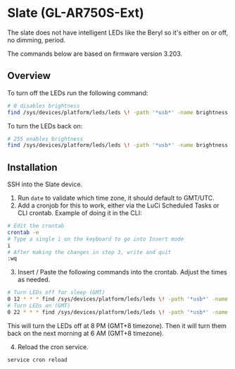 # Slate (GL-AR750S-Ext)  
The slate does not have intelligent LEDs like the Beryl so it's either on or off, no dimming, period.  

The commands below are based on firmware version 3.203.  

## Overview  
To turn off the LEDs run the following command:  
```bash
# 0 disables brightness
find /sys/devices/platform/leds/leds \! -path '*usb*' -name brightness -exec sh -c 'echo 0 > {}' \;
```

To turn the LEDs back on: 
```bash
# 255 enables brightness
find /sys/devices/platform/leds/leds \! -path '*usb*' -name brightness -exec sh -c 'echo 255 > {}' \;
```  

## Installation  
SSH into the Slate device.  
1.  Run `date` to validate which time zone, it should default to GMT/UTC.  
2.  Add a cronjob for this to work, either via the LuCi Scheduled Tasks or CLI crontab.  Example of doing it in the CLI:  
   ```bash
   # Edit the crontab
   crontab -e
   # Type a single i on the keyboard to go into Insert mode
   i
   # After making the changes in step 3, write and quit
   :wq
   ```
3.  Insert / Paste the following commands into the crontab.  Adjust the times as needed.  
   ```bash
   # Turn LEDs off for sleep (GMT)
   0 12 * * * find /sys/devices/platform/leds/leds \! -path '*usb*' -name brightness -exec sh -c 'echo 0 > {}' \;
   # Turn LEDs on (GMT)
   0 22 * * * find /sys/devices/platform/leds/leds \! -path '*usb*' -name brightness -exec sh -c 'echo 255 > {}' \;
   ```
This will turn the LEDs off at 8 PM (GMT+8 timezone).  Then it will turn them back on the next morning at 6 AM (GMT+8 timezone).  

4.  Reload the cron service.
   ```bash
   service cron reload
   ```
